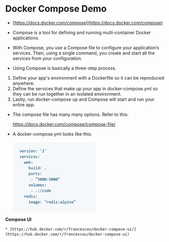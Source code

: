 Docker Compose Demo 
====================

* [https://docs.docker.com/compose](https://docs.docker.com/compose)

* Compose is a tool for defining and running multi-container Docker applications. 

* With Compose, you use a Compose file to configure your application’s services. Then, using a single command, you create and start all the services from your configuration. 

* Using Compose is basically a three-step process.

1. Define your app's environment with a Dockerfile so it can be reproduced anywhere.
1. Define the services that make up your app in docker-compose.yml so they can be run together in an isolated environment.
1. Lastly, run docker-compose up and Compose will start and run your entire app.

* The compose file has many many options. Refer to this:

   https://docs.docker.com/compose/compose-file/


* A docker-compose.yml looks like this:

	![Compose File](../images/compose.png)


**Compose UI**

    * [https://hub.docker.com/r/francescou/docker-compose-ui/](https://hub.docker.com/r/francescou/docker-compose-ui)

